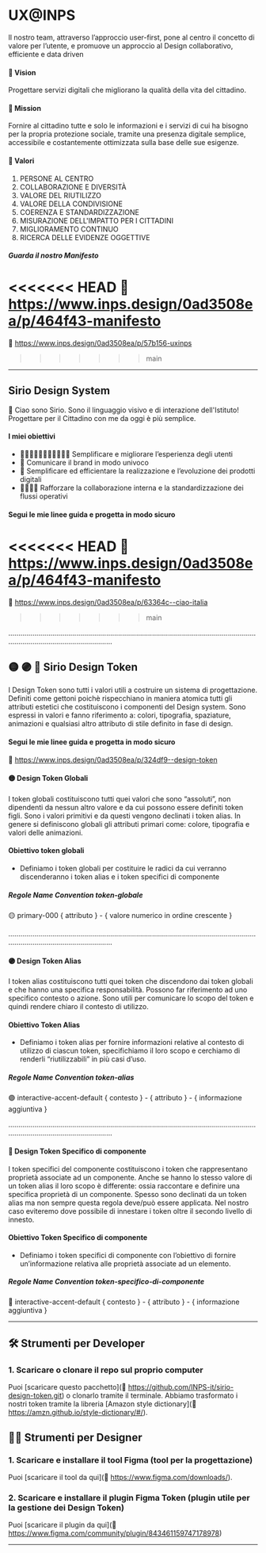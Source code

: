 # UX@INPS
Il nostro team, attraverso l’approccio user-first, pone al centro il concetto di valore per l’utente, e promuove un approccio al Design collaborativo, efficiente e data driven

#### 🚀 Vision
Progettare servizi digitali che migliorano la qualità della vita del cittadino.

#### 🎾 Mission
Fornire al cittadino tutte e solo le informazioni e i servizi di cui ha bisogno per la propria protezione sociale, tramite una presenza digitale semplice, accessibile e costantemente ottimizzata sulla base delle sue esigenze.

#### 💎 Valori
01. PERSONE AL CENTRO
02. COLLABORAZIONE E DIVERSITÀ
03. VALORE DEL RIUTILIZZO
04. VALORE DELLA CONDIVISIONE
05. COERENZA E STANDARDIZZAZIONE
06. MISURAZIONE DELL'IMPATTO PER I CITTADINI
07. MIGLIORAMENTO CONTINUO
08. RICERCA DELLE EVIDENZE OGGETTIVE

##### Guarda il nostro Manifesto
<<<<<<< HEAD
🔗 https://www.inps.design/0ad3508ea/p/464f43-manifesto
=======
🔗 https://www.inps.design/0ad3508ea/p/57b156-uxinps
>>>>>>> main

********************************************************************************************************************************************************************************

## Sirio Design System
👋 Ciao sono Sirio. Sono il linguaggio visivo e di interazione dell'Istituto! Progettare per il Cittadino con me da oggi è più semplice.

#### I miei obiettivi
- 👨‍💼👩🏻‍💼👩🏽‍🔧🧑🏼‍🏫 Semplificare e migliorare l’esperienza degli utenti
- 🚁 Comunicare il brand in modo univoco
- 🎢 Semplificare ed efficientare la realizzazione e l’evoluzione dei prodotti digitali 
- 👨‍👨‍👦‍👦 Rafforzare la collaborazione interna e la standardizzazione dei flussi operativi

#### Segui le mie linee guida e progetta in modo sicuro
<<<<<<< HEAD
🔗 https://www.inps.design/0ad3508ea/p/464f43-manifesto
=======
🔗 https://www.inps.design/0ad3508ea/p/63364c--ciao-italia
>>>>>>> main

................................................................................................................................................................................

## 🟡 🟣 🔵 Sirio Design Token
I Design Token sono tutti i valori utili a costruire un sistema di progettazione. Definiti come gettoni poichè rispecchiano in maniera atomica tutti gli attributi estetici che costituiscono i componenti del Design system. Sono espressi in valori e fanno riferimento a: colori, tipografia, spaziature, animazioni e qualsiasi altro attributo di stile definito in fase di design. 

#### Segui le mie linee guida e progetta in modo sicuro
🔗 https://www.inps.design/0ad3508ea/p/324df9--design-token

#### 🟡 Design Token Globali
I token globali costituiscono tutti quei valori che sono “assoluti”, non dipendenti da nessun altro valore e da cui possono essere definiti token figli. Sono i valori primitivi e da questi vengono declinati i token alias.
In genere si definiscono globali gli attributi primari come: colore, tipografia e valori delle animazioni.

#### Obiettivo token globali
- Definiamo i token globali per costituire le radici da cui verranno discenderanno i token alias e i token specifici di componente

##### Regole Name Convention token-globale
🟡 primary-000
{ attributo } - { valore numerico in ordine crescente }

................................................................................................................................................................................

#### 🟣 Design Token Alias
I token alias costituiscono tutti quei token che discendono dai token globali e che hanno una specifica responsabilità. Possono far riferimento ad uno specifico contesto o azione. Sono utili per comunicare lo scopo del token e quindi rendere chiaro il contesto di utilizzo.

#### Obiettivo Token Alias
- Definiamo i token alias per fornire informazioni relative al contesto di utilizzo di ciascun token, specifichiamo il loro scopo e cerchiamo di renderli “riutilizzabili” in più casi d’uso.

##### Regole Name Convention token-alias
🟣 interactive-accent-default
{ contesto } - { attributo } - { informazione aggiuntiva }

................................................................................................................................................................................

#### 🔵 Design Token Specifico di componente
I token specifici del componente costituiscono i token che rappresentano proprietà associate ad un componente. Anche se hanno lo stesso valore di un token alias il loro scopo è differente: ossia raccontare e definire una specifica proprietà di un componente. Spesso sono declinati da un token alias ma non sempre questa regola deve/può essere applicata. Nel nostro caso eviteremo dove possibile di innestare i token oltre il secondo livello di innesto.

#### Obiettivo Token Specifico di componente
- Definiamo i token specifici di componente con l’obiettivo di fornire un’informazione relativa alle proprietà associate ad un elemento.

##### Regole Name Convention token-specifico-di-componente
🔵 interactive-accent-default
{ contesto } - { attributo } - { informazione aggiuntiva }

********************************************************************************************************************************************************************************

## 🛠 Strumenti per Developer
### 1. Scaricare o clonare il repo sul proprio computer
Puoi [scaricare questo pacchetto](🔗 https://github.com/INPS-it/sirio-design-token.git) o clonarlo tramite il terminale.
Abbiamo trasformato i nostri token tramite la libreria [Amazon style dictionary](🔗 https://amzn.github.io/style-dictionary/#/).


## 👩‍🎨 Strumenti per Designer
### 1. Scaricare e installare il tool Figma (tool per la progettazione)
Puoi [scaricare il tool da qui](🔗 https://www.figma.com/downloads/).

### 2. Scaricare e installare il plugin Figma Token  (plugin utile per la gestione dei Design Token)
Puoi [scaricare il plugin da qui](🔗 https://www.figma.com/community/plugin/843461159747178978)

********************************************************************************************************************************************************************************